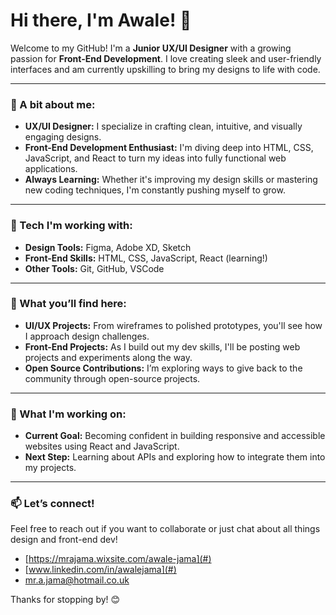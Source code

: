 # Hi there, I'm Awale! 👋

Welcome to my GitHub! I'm a **Junior UX/UI Designer** with a growing passion for **Front-End Development**. I love creating sleek and user-friendly interfaces and am currently upskilling to bring my designs to life with code.

---

### 🌟 A bit about me:

- **UX/UI Designer:** I specialize in crafting clean, intuitive, and visually engaging designs.
- **Front-End Development Enthusiast:** I'm diving deep into HTML, CSS, JavaScript, and React to turn my ideas into fully functional web applications.
- **Always Learning:** Whether it's improving my design skills or mastering new coding techniques, I'm constantly pushing myself to grow.

---

### 🔧 Tech I'm working with:
- **Design Tools:** Figma, Adobe XD, Sketch
- **Front-End Skills:** HTML, CSS, JavaScript, React (learning!)
- **Other Tools:** Git, GitHub, VSCode

---

### 🚀 What you’ll find here:
- **UI/UX Projects:** From wireframes to polished prototypes, you'll see how I approach design challenges.
- **Front-End Projects:** As I build out my dev skills, I'll be posting web projects and experiments along the way.
- **Open Source Contributions:** I’m exploring ways to give back to the community through open-source projects.

---

### 🌱 What I'm working on:
- **Current Goal:** Becoming confident in building responsive and accessible websites using React and JavaScript.
- **Next Step:** Learning about APIs and exploring how to integrate them into my projects.

---

### 📫 Let’s connect!
Feel free to reach out if you want to collaborate or just chat about all things design and front-end dev! 

- [https://mrajama.wixsite.com/awale-jama](#)
- [www.linkedin.com/in/awalejama](#)
- mr.a.jama@hotmail.co.uk

Thanks for stopping by! 😊
